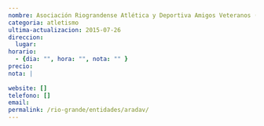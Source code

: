 ```yaml
---
nombre: Asociación Riograndense Atlética y Deportiva Amigos Veteranos (ARADAV)
categoria: atletismo
ultima-actualizacion: 2015-07-26
direccion: 
  lugar: 
horario: 
  - {dia: "", hora: "", nota: "" }
precio: 
nota: | 
  
website: []
telefono: []
email: 
permalink: /rio-grande/entidades/aradav/
---
```


